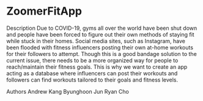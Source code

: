 # ZoomerFitApp

Description
Due to COVID-19, gyms all over the world have been shut down and people have been forced to figure out their own methods of staying fit while stuck in their homes. Social media sites, such as Instagram, have been flooded with fitness influencers posting their own at-home workouts for their followers to attempt. Though this is a good bandage solution to the current issue, there needs to be a more organized way for people to reach/maintain their fitness goals. This is why we want to create an app acting as a database where influencers can post their workouts and followers can find workouts tailored to their goals and fitness levels. 

Authors
Andrew Kang
Byunghoon Jun
Ryan Cho
